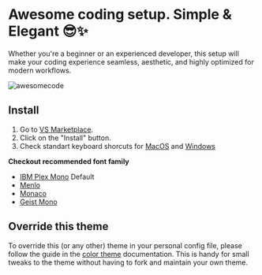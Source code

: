 # Awesome coding setup. Simple & Elegant 😎✨ 

Whether you're a beginner or an experienced developer, this setup will make your coding experience seamless, aesthetic, and highly optimized for modern workflows.

![awesomecode](https://github.com/ekovegeance/vngne-theme/blob/main/awesomecode.png?raw=true)
## Install

1. Go to [VS Marketplace](https://marketplace.visualstudio.com/items?itemName=ekovegeance.awesomecode).
2. Click on the "Install" button.
3. Check standart keyboard shorcuts for [MacOS](https://code.visualstudio.com/shortcuts/keyboard-shortcuts-macos.pdf) and [Windows](https://code.visualstudio.com/shortcuts/keyboard-shortcuts-macos.pdf)

**Checkout recommended font family**
- [IBM Plex Mono](https://fonts.google.com/specimen/IBM+Plex+Mono) Default
- [Menlo](https://font.download/font/menlo)
- [Monaco](https://font.download/font/monaco)
- [Geist Mono](https://fonts.google.com/specimen/Geist+Mono)

## Override this theme

To override this (or any other) theme in your personal config file, please follow the guide in the [color theme](https://code.visualstudio.com/api/extension-guides/color-theme) documentation. This is handy for small tweaks to the theme without having to fork and maintain your own theme. 
